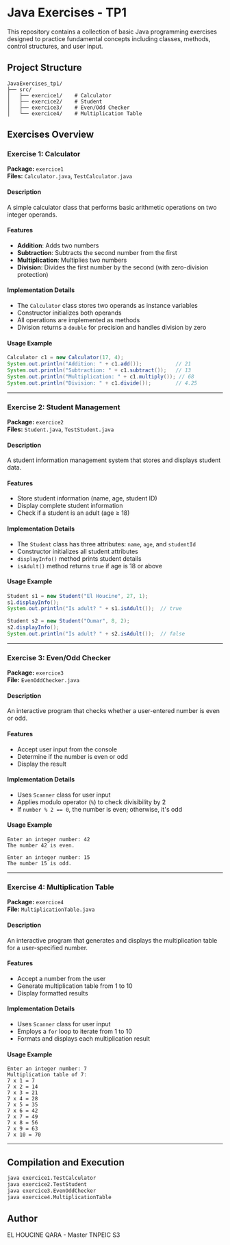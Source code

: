 # Java Exercises - TP1

This repository contains a collection of basic Java programming exercises designed to practice fundamental concepts including classes, methods, control structures, and user input.

## Project Structure

```
JavaExercises_tp1/
├── src/
│   ├── exercice1/    # Calculator
│   ├── exercice2/    # Student
│   ├── exercice3/    # Even/Odd Checker
│   └── exercice4/    # Multiplication Table
```

## Exercises Overview

### Exercise 1: Calculator

**Package:** `exercice1`  
**Files:** `Calculator.java`, `TestCalculator.java`

#### Description
A simple calculator class that performs basic arithmetic operations on two integer operands.

#### Features
- **Addition**: Adds two numbers
- **Subtraction**: Subtracts the second number from the first
- **Multiplication**: Multiplies two numbers
- **Division**: Divides the first number by the second (with zero-division protection)

#### Implementation Details
- The `Calculator` class stores two operands as instance variables
- Constructor initializes both operands
- All operations are implemented as methods
- Division returns a `double` for precision and handles division by zero

#### Usage Example
```java
Calculator c1 = new Calculator(17, 4);
System.out.println("Addition: " + c1.add());           // 21
System.out.println("Subtraction: " + c1.subtract());   // 13
System.out.println("Multiplication: " + c1.multiply()); // 68
System.out.println("Division: " + c1.divide());        // 4.25
```

---

### Exercise 2: Student Management

**Package:** `exercice2`  
**Files:** `Student.java`, `TestStudent.java`

#### Description
A student information management system that stores and displays student data.

#### Features
- Store student information (name, age, student ID)
- Display complete student information
- Check if a student is an adult (age ≥ 18)

#### Implementation Details
- The `Student` class has three attributes: `name`, `age`, and `studentId`
- Constructor initializes all student attributes
- `displayInfo()` method prints student details
- `isAdult()` method returns `true` if age is 18 or above

#### Usage Example
```java
Student s1 = new Student("El Houcine", 27, 1);
s1.displayInfo();
System.out.println("Is adult? " + s1.isAdult());  // true

Student s2 = new Student("Oumar", 8, 2);
s2.displayInfo();
System.out.println("Is adult? " + s2.isAdult());  // false
```

---

### Exercise 3: Even/Odd Checker

**Package:** `exercice3`  
**File:** `EvenOddChecker.java`

#### Description
An interactive program that checks whether a user-entered number is even or odd.

#### Features
- Accept user input from the console
- Determine if the number is even or odd
- Display the result

#### Implementation Details
- Uses `Scanner` class for user input
- Applies modulo operator (`%`) to check divisibility by 2
- If `number % 2 == 0`, the number is even; otherwise, it's odd

#### Usage Example
```
Enter an integer number: 42
The number 42 is even.
```

```
Enter an integer number: 15
The number 15 is odd.
```

---

### Exercise 4: Multiplication Table

**Package:** `exercice4`  
**File:** `MultiplicationTable.java`

#### Description
An interactive program that generates and displays the multiplication table for a user-specified number.

#### Features
- Accept a number from the user
- Generate multiplication table from 1 to 10
- Display formatted results

#### Implementation Details
- Uses `Scanner` class for user input
- Employs a `for` loop to iterate from 1 to 10
- Formats and displays each multiplication result

#### Usage Example
```
Enter an integer number: 7
Multiplication table of 7:
7 x 1 = 7
7 x 2 = 14
7 x 3 = 21
7 x 4 = 28
7 x 5 = 35
7 x 6 = 42
7 x 7 = 49
7 x 8 = 56
7 x 9 = 63
7 x 10 = 70
```

---

## Compilation and Execution
```bash
java exercice1.TestCalculator
java exercice2.TestStudent
java exercice3.EvenOddChecker
java exercice4.MultiplicationTable
```


## Author

EL HOUCINE QARA - Master TNPEIC S3
